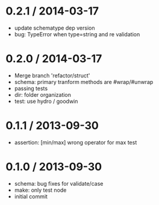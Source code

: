 
0.2.1 / 2014-03-17 
==================

  * update schematype dep version
  * bug: TypeError when type=string and re validation

0.2.0 / 2014-03-17 
==================

  * Merge branch 'refactor/struct'
  * schema: primary tranform methods are #wrap/#unwrap
  * passing tests
  * dir: folder organization
  * test: use hydro / goodwin

0.1.1 / 2013-09-30 
==================

 * assertion: [min/max] wrong operator for max test

0.1.0 / 2013-09-30 
==================

 * schema: bug fixes for validate/case
 * make: only test node
 * initial commit
